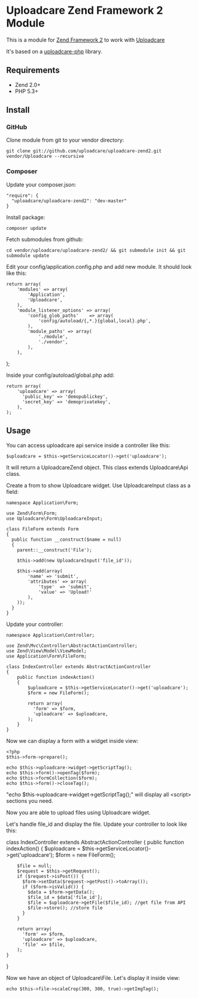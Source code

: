 # Uploadcare Zend Framework 2 Module

This is a module for [Zend Framework 2][5] to work with [Uploadcare][1]

It's based on a [uploadcare-php][4] library.

## Requirements

- Zend 2.0+
- PHP 5.3+

## Install

### GitHub

Clone module from git to your vendor directory:

    git clone git://github.com/uploadcare/uploadcare-zend2.git vendor/Uploadcare --recursive
    
### Composer

Update your composer.json:

    "require": {
      "uploadcare/uploadcare-zend2": "dev-master"
    }   

Install package:

    composer update
    
Fetch submodules from github:
    
    cd vendor/uploadcare/uploadcare-zend2/ && git submodule init && git submodule update   
    
Edit your config/application.config.php and add new module. It should look like this:
    
    return array(
        'modules' => array(
            'Application',
            'Uploadcare',
        ),
        'module_listener_options' => array(
            'config_glob_paths'    => array(
                'config/autoload/{,*.}{global,local}.php',
            ),
            'module_paths' => array(
                './module',
                './vendor',
            ),
        ),  
);
    
Inside your config/autoload/global.php add:

    return array(
        'uploadcare' => array(
          'public_key' => 'demopublickey',
          'secret_key' => 'demoprivatekey',
        ),
    );

## Usage

You can access uploadcare api service inside a controller like this:

    $uploadcare = $this->getServiceLocator()->get('uploadcare');
    
It will return a UploadcareZend object. This class extends Uploadcare\Api class.

Create a from to show Uploadcare widget. Use UploadcareInput class as a field:

    namespace Application\Form;

    use Zend\Form\Form;
    use Uploadcare\Form\UploadcareInput;
    
    class FileForm extends Form
    {
      public function __construct($name = null)
      {
        parent::__construct('File');
    
        $this->add(new UploadcareInput('file_id'));
        
        $this->add(array(
            'name' => 'submit',
            'attributes' => array(
                'type'  => 'submit',
                'value' => 'Upload!'
            ),
        ));   
      } 
    }
 
 Update your controller:
 
    namespace Application\Controller;
    
    use Zend\Mvc\Controller\AbstractActionController;
    use Zend\View\Model\ViewModel;
    use Application\Form\FileForm; 
 
    class IndexController extends AbstractActionController
    {
        public function indexAction()
        {
            $uploadcare = $this->getServiceLocator()->get('uploadcare');
            $form = new FileForm();
            
            return array(
              'form' => $form,
              'uploadcare' => $uploadcare,
            );
        }
    }
    
Now we can display a form with a widget inside view:

    <?php
    $this->form->prepare();
    
    echo $this->uploadcare->widget->getScriptTag();
    echo $this->form()->openTag($form);
    echo $this->formCollection($form);
    echo $this->form()->closeTag();
    
    
"echo $this->uploadcare->widget->getScriptTag();" will display all &lt;script&gt; sections you need.

Now you are able to upload files using Uploadcare widget.

Let's handle file_id and display the file. Update your controller to look like this:

class IndexController extends AbstractActionController
{
    public function indexAction()
    {
        $uploadcare = $this->getServiceLocator()->get('uploadcare');
        $form = new FileForm();
        
        $file = null;
        $request = $this->getRequest();
        if ($request->isPost()) {
          $form->setData($request->getPost()->toArray());
          if ($form->isValid()) {
            $data = $form->getData();
            $file_id = $data['file_id'];
            $file = $uploadcare->getFile($file_id); //get file from API
            $file->store(); //store file
          }
        }
        
        return array(
          'form' => $form,
          'uploadcare' => $uploadcare,
          'file' => $file,
        );
    }
}

Now we have an object of Uploadcare\File. Let's display it inside view:

    echo $this->file->scaleCrop(300, 300, true)->getImgTag();
 
[1]: http://uploadcare.com/
[2]: https://uploadcare.com/documentation/reference/basic/cdn.html
[3]: https://github.com/uploadcare/uploadcare-wordpress/downloads
[4]: https://github.com/uploadcare/uploadcare-php
[5]: http://framework.zend.com/